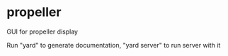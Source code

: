 propeller
=========

GUI for propeller display

Run "yard" to generate documentation, "yard server" to run server with it
